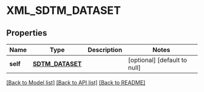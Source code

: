 # XML_SDTM_DATASET

## Properties
Name | Type | Description | Notes
------------ | ------------- | ------------- | -------------
**self** | [**SDTM_DATASET**](SdtmDataset.md) |  | [optional] [default to null]

[[Back to Model list]](../README.md#documentation-for-models) [[Back to API list]](../README.md#documentation-for-api-endpoints) [[Back to README]](../README.md)


